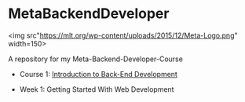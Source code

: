 # MetaBackendDeveloper
<img src"https://mlt.org/wp-content/uploads/2015/12/Meta-Logo.png" width=150>

A repository for my Meta-Backend-Developer-Course
- Course 1: [Introduction to Back-End Development](https://github.com/SalsaCodes22/MetaBackendDeveloper/blob/main/Course%20One%20-%20Introduction%20to%20Backend%20Development)
* Week 1: Getting Started With Web Development
